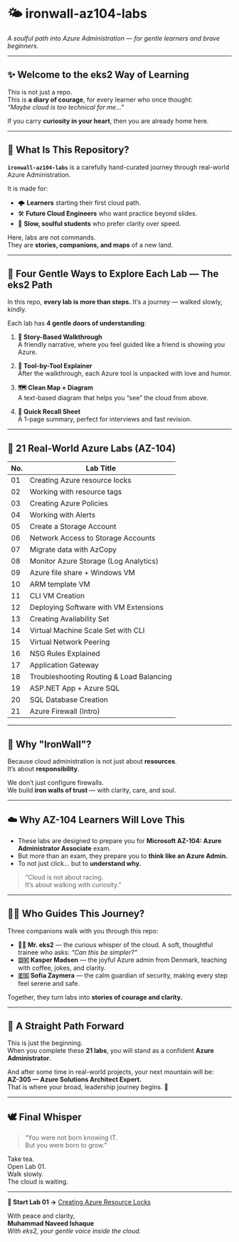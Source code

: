 # 🌤️ ironwall-az104-labs  
_A soulful path into Azure Administration — for gentle learners and brave beginners._

---

## ✨ Welcome to the eks2 Way of Learning

This is not just a repo.  
This is **a diary of courage**, for every learner who once thought:  
*“Maybe cloud is too technical for me…”*  

If you carry **curiosity in your heart**, then you are already home here.  

---

## 🔐 What Is This Repository?

**`ironwall-az104-labs`** is a carefully hand-curated journey through real-world Azure Administration.  

It is made for:  
- 🌩️ **Learners** starting their first cloud path.  
- 🛠️ **Future Cloud Engineers** who want practice beyond slides.  
- 🧘 **Slow, soulful students** who prefer clarity over speed.  

Here, labs are not commands.  
They are **stories, companions, and maps** of a new land.  

---

## 🌄 Four Gentle Ways to Explore Each Lab — The eks2 Path

In this repo, **every lab is more than steps.** It’s a journey — walked slowly, kindly.  

Each lab has **4 gentle doors of understanding**:

1. **🧭 Story-Based Walkthrough**  
   A friendly narrative, where you feel guided like a friend is showing you Azure.  

2. **🧰 Tool-by-Tool Explainer**  
   After the walkthrough, each Azure tool is unpacked with love and humor.  

3. **🗺️ Clean Map + Diagram**  
   A text-based diagram that helps you “see” the cloud from above.  

4. **🧾 Quick Recall Sheet**  
   A 1-page summary, perfect for interviews and fast revision.  

---

## 🔢 21 Real-World Azure Labs (AZ-104)

| No. | Lab Title |
|-----|-----------|
| 01 | Creating Azure resource locks |
| 02 | Working with resource tags |
| 03 | Creating Azure Policies |
| 04 | Working with Alerts |
| 05 | Create a Storage Account |
| 06 | Network Access to Storage Accounts |
| 07 | Migrate data with AzCopy |
| 08 | Monitor Azure Storage (Log Analytics) |
| 09 | Azure file share + Windows VM |
| 10 | ARM template VM |
| 11 | CLI VM Creation |
| 12 | Deploying Software with VM Extensions |
| 13 | Creating Availability Set |
| 14 | Virtual Machine Scale Set with CLI |
| 15 | Virtual Network Peering |
| 16 | NSG Rules Explained |
| 17 | Application Gateway |
| 18 | Troubleshooting Routing & Load Balancing |
| 19 | ASP.NET App + Azure SQL |
| 20 | SQL Database Creation |
| 21 | Azure Firewall (Intro) |

---

## 💎 Why "IronWall"?

Because cloud administration is not just about **resources**.  
It’s about **responsibility**.  

We don’t just configure firewalls.  
We build **iron walls of trust** — with clarity, care, and soul.  

---

## ☁️ Why AZ-104 Learners Will Love This

- These labs are designed to prepare you for **Microsoft AZ-104: Azure Administrator Associate** exam.  
- But more than an exam, they prepare you to **think like an Azure Admin.**  
- To not just click… but to **understand why.**  

> “Cloud is not about racing.  
> It’s about walking with curiosity.”  

---

## 🧑‍🚀 Who Guides This Journey?

Three companions walk with you through this repo:

- **👨‍💼 Mr. eks2** — the curious whisper of the cloud. A soft, thoughtful trainee who asks: *“Can this be simpler?”*  
- **🇩🇰 Kasper Madsen** — the joyful Azure admin from Denmark, teaching with coffee, jokes, and clarity.  
- **🇪🇸 Sofia Zaymera** — the calm guardian of security, making every step feel serene and safe.  

Together, they turn labs into **stories of courage and clarity.**

---

## 🌱 A Straight Path Forward  

This is just the beginning.  
When you complete these **21 labs**, you will stand as a confident **Azure Administrator**.  

And after some time in real-world projects, your next mountain will be:  
**AZ-305 — Azure Solutions Architect Expert.**  
That is where your broad, leadership journey begins. 🌄  

---

## 🕊️ Final Whisper  

> “You were not born knowing IT.  
> But you were born to grow.”  

Take tea.  
Open Lab 01.  
Walk slowly.  
The cloud is waiting.  

---

**📘 Start Lab 01 →** [Creating Azure Resource Locks](https://github.com/siraat-ai-academy/ironwall-az500-labs/tree/main/%F0%9F%A7%AA%2001-resource-locks)  

With peace and clarity,  
**Muhammad Naveed Ishaque**  
_With eks2, your gentle voice inside the cloud._
